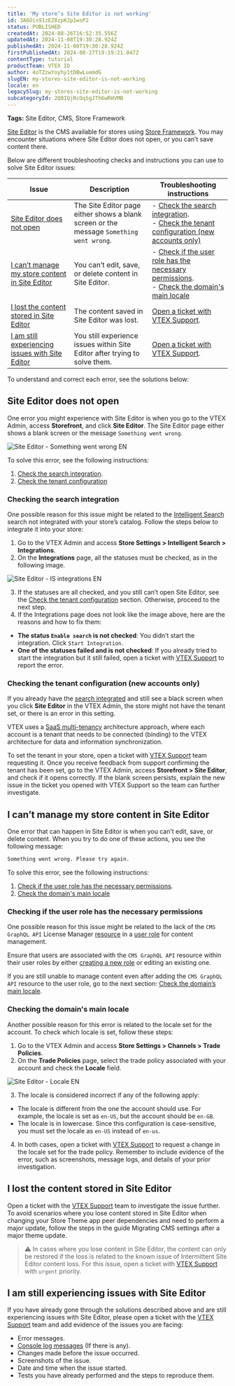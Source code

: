 ```yaml
---
title: 'My store’s Site Editor is not working'
id: 3A6Ois91zEZ8zpKJp1wsP2
status: PUBLISHED
createdAt: 2024-08-26T16:52:35.556Z
updatedAt: 2024-11-08T19:30:28.924Z
publishedAt: 2024-11-08T19:30:28.924Z
firstPublishedAt: 2024-08-27T19:19:21.047Z
contentType: tutorial
productTeam: VTEX IO
author: 4oTZzwYoyhy1tDBwLuemdG
slugEN: my-stores-site-editor-is-not-working
locale: en
legacySlug: my-stores-site-editor-is-not-working
subcategoryId: 2Q0IQjRcOqSgJTh6wRHVMB
---
```


**Tags:** Site Editor, CMS, Store Framework

[Site Editor](https://developers.vtex.com/docs/guides/vtex-io-documentation-site-editor) is the CMS available for stores using [Store Framework](https://developers.vtex.com/docs/guides/store-framework). You may encounter situations where Site Editor does not open, or you can’t save content there.

Below are different troubleshooting checks and instructions you can use to solve Site Editor issues:

| **Issue** | **Description** | **Troubleshooting instructions** |
| --------- | --------------- | -------------------------------- |
| [Site Editor does not open](#site-editor-does-not-open) | The Site Editor page either shows a blank screen or the message `Something went wrong`. | - [Check the search integration](#checking-the-search-integration).<br>- [Check the tenant configuration (new accounts only)](#checking-the-tenant-configuration-new-accounts-only) |
| [I can’t manage my store content in Site Editor](#i-cant-manage-my-store-content-in-site-editor) | You can’t edit, save, or delete content in Site Editor. | - [Check if the user role has the necessary permissions](#checking-if-the-user-role-has-the-necessary-permissions).<br>- [Check the domain's main locale](#checking-the-domains-main-locale) |
| [I lost the content stored in Site Editor](#i-lost-the-content-stored-in-site-editor) | The content saved in Site Editor was lost. | [Open a ticket with VTEX Support](#i-lost-the-content-stored-in-site-editor). |
| [I am still experiencing issues with Site Editor](#i-am-still-experiencing-issues-with-site-editor) | You still experience issues within Site Editor after trying to solve them. | [Open a ticket with VTEX Support](#i-am-still-experiencing-issues-with-site-editor). |

To understand and correct each error, see the solutions below:

## Site Editor does not open

One error you might experience with Site Editor is when you go to the VTEX Admin, access **Storefront**, and click **Site Editor**. The Site Editor page either shows a blank screen or the message `Something went wrong`.

![Site Editor - Something went wrong EN](https://raw.githubusercontent.com/vtexdocs/help-center-content/refs/heads/main/_1.png)

To solve this error, see the following instructions:

1. [Check the search integration](#checking-the-search-integration).
2. [Check the tenant configuration](#checking-the-tenant-configuration)

### Checking the search integration

One possible reason for this issue might be related to the [Intelligent Search](https://help.vtex.com/en/tracks/vtex-intelligent-search--19wrbB7nEQcmwzDPl1l4Cb/3qgT47zY08biLP3d5os3DG) search not integrated with your store’s catalog. Follow the steps below to integrate it into your store:

1. Go to the VTEX Admin and access **Store Settings > Intelligent Search > Integrations**.
2. On the **Integrations** page, all the statuses must be checked, as in the following image. 

![Site Editor - IS integrations EN](https://raw.githubusercontent.com/vtexdocs/help-center-content/refs/heads/main/_2.png)

3. If the statuses are all checked, and you still can’t open Site Editor, see the [Check the tenant configuration](#checking-the-tenant-configuration) section. Otherwise, proceed to the next step.
4. If the Integrations page does not look like the image above, here are the reasons and how to fix them:
- **The status `Enable search` is not checked**: You didn’t start the integration. Click `Start Integration`.
- **One of the statuses failed and is not checked**: If you already tried to start the integration but it still failed, open a ticket with [VTEX Support](https://help.vtex.com/en/support) to report the error.

### Checking the tenant configuration (new accounts only)

If you already have the [search integrated](#check-the-search-integration) and still see a black screen when you click **Site Editor** in the VTEX Admin, the store might not have the tenant set, or there is an error in this setting. 

VTEX uses a [SaaS multi-tenancy](https://developers.vtex.com/docs/guides/cloud-infrastructure#saas-multi-tenancy) architecture approach, where each account is a tenant that needs to be connected (binding) to the VTEX architecture for data and information synchronization.

To set the tenant in your store, open a ticket with [VTEX Support](https://help.vtex.com/en/support) team requesting it. Once you receive feedback from support confirming the tenant has been set, go to the VTEX Admin, access **Storefront > Site Editor**, and check if it opens correctly. If the blank screen persists, explain the new issue in the ticket you opened with VTEX Support so the team can further investigate.

## I can’t manage my store content in Site Editor

One error that can happen in Site Editor is when you can’t edit, save, or delete content. When you try to do one of these actions, you see the following message:

```bash
Something went wrong. Please try again.
```

To solve this error, see the following instructions:

1. [Check if the user role has the necessary permissions](#checking-if-the-user-role-has-the-necessary-permissions).
2. [Check the domain's main locale](#checking-the-domains-main-locale)

### Checking if the user role has the necessary permissions

One possible reason for this issue might be related to the lack of the `CMS GraphQL API` License Manager [resource](https://help.vtex.com/en/tutorial/license-manager-resources--3q6ztrC8YynQf6rdc6euk3) in a [user role](https://help.vtex.com/tutorial/roles--7HKK5Uau2H6wxE1rH5oRbc) for content management. 

Ensure that users are associated with the `CMS GraphQL API` resource within their user roles by either [creating a new role](https://help.vtex.com/en/tutorial/roles--7HKK5Uau2H6wxE1rH5oRbc#creating-a-role) or editing an existing one.

If you are still unable to manage content even after adding the `CMS GraphQL API` resource to the user role, go to the next section: [Check the domain’s main locale](#check-the-domains-main-locale).

### Checking the domain's main locale

Another possible reason for this error is related to the locale set for the account. To check which locale is set, follow these steps:

1. Go to the VTEX Admin and access **Store Settings > Channels > Trade Policies**.
2. On the **Trade Policies** page, select the trade policy associated with your account and check the **Locale** field.

![Site Editor - Locale EN](https://raw.githubusercontent.com/vtexdocs/help-center-content/refs/heads/main/_3.png)

3. The locale is considered incorrect if any of the following apply:
- The locale is different from the one the account should use. For example, the locale is set as `en-US`, but the account should be `en-GB`.
- The locale is in lowercase. Since this configuration is case-sensitive, you must set the locale as `en-US` instead of `en-us`.
4. In both cases, open a ticket with [VTEX Support](https://help.vtex.com/en/support) to request a change in the locale set for the trade policy. Remember to include evidence of the error, such as screenshots, message logs, and details of your prior investigation.

## I lost the content stored in Site Editor

Open a ticket with the [VTEX Support](https://help.vtex.com/en/support) team to investigate the issue further. To avoid scenarios where you lose content stored in Site Editor when changing your Store Theme app peer dependencies and need to perform a major update, follow the steps in the guide Migrating CMS settings after a major theme update.

>⚠️ In cases where you lose content in Site Editor, the content can only be restored if the loss is related to the known issue of Intermittent Site Editor content loss. For this issue, open a ticket with [VTEX Support](https://help.vtex.com/pt/support) with `urgent` priority.

## I am still experiencing issues with Site Editor 

If you have already gone through the solutions described above and are still experiencing issues with Site Editor, please open a ticket with the [VTEX Support](https://help.vtex.com/en/support) team and add evidence of the issues you are facing:

- Error messages.
- [Console log messages](https://developer.chrome.com/docs/devtools/console/understand-messages) (If there is any).
- Changes made before the issue occurred.
- Screenshots of the issue.
- Date and time when the issue started.
- Tests you have already performed and the steps to reproduce them.

